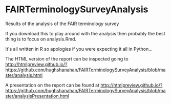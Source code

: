 # FAIRTerminologySurveyAnalysis
Results of the analysis of the FAIR terminology survey

If you download this to play around with the analysis then probably the best thing is to focus on analysis.Rmd.

It's all written in R so apologies if you were expecting it all in Python...

The HTML version of the report can be inspected going to
http://htmlpreview.github.io/?https://github.com/hughshanahan/FAIRTerminologySurveyAnalysis/blob/master/analysis.html

A presentation on the report can be found at 
http://htmlpreview.github.io/?https://github.com/hughshanahan/FAIRTerminologySurveyAnalysis/blob/master/analysisPresentation.html
